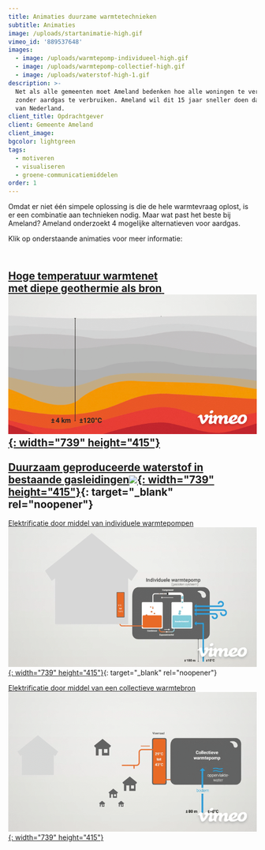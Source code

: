 ```yaml
---
title: Animaties duurzame warmtetechnieken
subtitle: Animaties
image: /uploads/startanimatie-high.gif
vimeo_id: '889537648'
images:
  - image: /uploads/warmtepomp-individueel-high.gif
  - image: /uploads/warmtepomp-collectief-high.gif
  - image: /uploads/waterstof-high-1.gif
description: >-
  Net als alle gemeenten moet Ameland bedenken hoe alle woningen te verwarmen
  zonder aardgas te verbruiken. Ameland wil dit 15 jaar sneller doen dan de rest
  van Nederland.
client_title: Opdrachtgever
client: Gemeente Ameland
client_image:
bgcolor: lightgreen
tags:
  - motiveren
  - visualiseren
  - groene-communicatiemiddelen
order: 1
---
```

Omdat er niet één simpele oplossing is die de hele warmtevraag oplost, is er een combinatie aan technieken nodig. Maar wat past het beste bij Ameland? Ameland onderzoekt 4 mogelijke alternatieven voor aardgas.

Klik op onderstaande animaties voor meer informatie:

## <br>[**Hoge temperatuur warmtenet<br>met diepe geothermie als bron**&nbsp;![](/uploads/geothermie-high.gif){: width="739" height="415"}](https://vimeo.com/manage/videos/889537243)<br><br>[Duurzaam geproduceerde waterstof in bestaande gasleidingen![](/uploads/waterstof-high.gif){: width="739" height="415"}](https://vimeo.com/manage/videos/889539017){: target="_blank" rel="noopener"}

[Elektrificatie door middel van individuele warmtepompen![](/uploads/warmtepomp-individueel-high.gif){: width="739" height="415"}](https://vimeo.com/889538544?share=copy){: target="_blank" rel="noopener"}

[Elektrificatie door middel van een collectieve warmtebron<br>![](/uploads/warmtepomp-collectief-high.gif){: width="739" height="415"}](https://vimeo.com/889538119?share=copy)